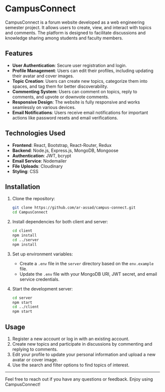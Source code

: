# CampusConnect

CampusConnect is a forum website developed as a web engineering semester project. It allows users to create, view, and interact with topics and comments. The platform is designed to facilitate discussions and knowledge sharing among students and faculty members.

## Features

- **User Authentication**: Secure user registration and login.
- **Profile Management**: Users can edit their profiles, including updating their avatar and cover images.
- **Topic Creation**: Users can create new topics, categorize them into spaces, and tag them for better discoverability.
- **Commenting System**: Users can comment on topics, reply to comments, and upvote or downvote comments.
- **Responsive Design**: The website is fully responsive and works seamlessly on various devices.
- **Email Notifications**: Users receive email notifications for important actions like password resets and email verifications.

## Technologies Used

- **Frontend**: React, Bootstrap, React-Router, Redux
- **Backend**: Node.js, Express.js, MongoDB, Mongoose
- **Authentication**: JWT, bcrypt
- **Email Service**: Nodemailer
- **File Uploads**: Cloudinary
- **Styling**: CSS

## Installation

1. Clone the repository:
   ```sh
   git clone https://github.com/ar-assad/campus-connect.git
   cd CampusConnect
   ```

2. Install dependencies for both client and server:
   ```sh
   cd client
   npm install
   cd ../server
   npm install
   ```

3. Set up environment variables:
   - Create a `.env` file in the `server` directory based on the `env.example` file.
   - Update the `.env` file with your MongoDB URI, JWT secret, and email service credentials.

4. Start the development server:
   ```sh
   cd server
   npm start
   cd ../client
   npm start
   ```

## Usage

1. Register a new account or log in with an existing account.
2. Create new topics and participate in discussions by commenting and replying to comments.
3. Edit your profile to update your personal information and upload a new avatar or cover image.
4. Use the search and filter options to find topics of interest.

---

Feel free to reach out if you have any questions or feedback. Enjoy using CampusConnect!